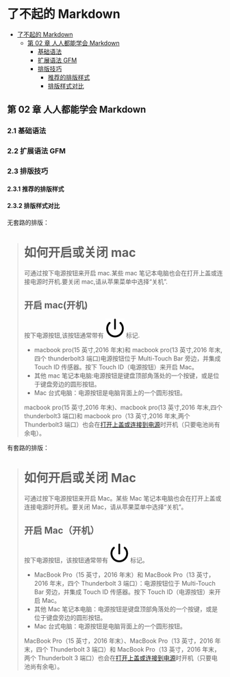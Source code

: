 # 了不起的 Markdown

<!-- TOC -->

- [了不起的 Markdown](#了不起的-markdown)
    - [第 02 章 人人都能学会 Markdown](#第-02-章-人人都能学会-markdown)
        - [基础语法](#基础语法)
        - [扩展语法 GFM](#扩展语法-gfm)
        - [排版技巧](#排版技巧)
            - [推荐的排版样式](#推荐的排版样式)
            - [排版样式对比](#排版样式对比)

<!-- /TOC -->

## 第 02 章 人人都能学会 Markdown

### 2.1 基础语法

### 2.2 扩展语法 GFM

### 2.3 排版技巧

#### 2.3.1 推荐的排版样式

#### 2.3.2 排版样式对比

无套路的排版：

> # 如何开启或关闭 mac
>
> 可通过按下电源按钮来开启 mac.某些 mac 笔记本电脑也会在打开上盖或连接电源时开机.要关闭 mac,请从苹果菜单中选择“关机”.
>
> ## 开启 mac(开机)
>
> 按下电源按钮,该按钮通常带有 ![通用电源符号](imgs/power_symbol-icon.png) 标记.
>
> - macbook pro(15 英寸,2016 年末)和 macbook pro(13 英寸,2016 年末,四个 thunderbolt3 端口)电源按钮位于 Multi-Touch Bar 旁边，并集成 Touch ID 传感器。按下 Touch ID（电源按钮）来开启 Mac。
> - 其他 mac 笔记本电脑:电源按钮是键盘顶部角落处的一个按键，或是位于键盘旁边的圆形按钮。
> - Mac 台式电脑：电源按钮是电脑背面上的一个圆形按钮。
>
> macbook pro(15 英寸,2016 年末)、macbook pro(13 英寸,2016 年末,四个 thunderbolt3 端口)和 macbook pro（13 英寸,2016 年末,两个 Thunderbolt3 端口）也会在[打开上盖或连接到电源](https://support.apple.com/zh-cn/HT207104)时开机（只要电池尚有余电）。

有套路的排版：

> # 如何开启或关闭 Mac
>
> 可通过按下电源按钮来开启 Mac。某些 Mac 笔记本电脑也会在打开上盖或连接电源时开机。要关闭 Mac，请从苹果菜单中选择“关机”。
>
> ## 开启 Mac（开机）
>
> 按下电源按钮，该按钮通常带有 ![通用电源符号](imgs/power_symbol-icon.png) 标记。
>
> - MacBook Pro（15 英寸，2016 年末）和 MacBook Pro（13 英寸，2016 年末，四个 Thunderbolt 3 端口）：电源按钮位于 Multi-Touch Bar 旁边，并集成 Touch ID 传感器。按下 Touch ID（电源按钮）来开启 Mac。
> - 其他 Mac 笔记本电脑：电源按钮是键盘顶部角落处的一个按键，或是位于键盘旁边的圆形按钮。
> - Mac 台式电脑：电源按钮是电脑背面上的一个圆形按钮。
>
> MacBook Pro（15 英寸，2016 年末）、MacBook Pro（13 英寸，2016 年末，四个 Thunderbolt 3 端口）和 MacBook Pro（13 英寸，2016 年末，两个 Thunderbolt 3 端口）也会在[打开上盖或连接到电源](https://support.apple.com/zh-cn/HT207104)时开机（只要电池尚有余电）。
